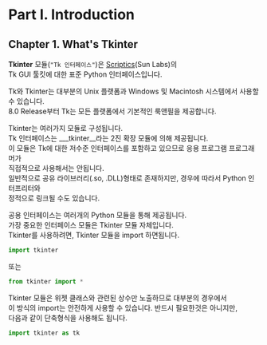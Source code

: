 # Part I. Introduction

## Chapter 1. What's Tkinter

__Tkinter__ 모듈(`"Tk 인터페이스"`)은 [Scriptics](http://www.scriptics.com/)(Sun Labs)의    
Tk GUI 툴킷에 대한 표준 Python 인터페이스입니다.

Tk와 Tkinter는 대부분의 Unix 플랫폼과 Windows 및 Macintosh 시스템에서 사용할 수 있습니다.   
8.0 Release부터 Tk는 모든 플랫폼에서 기본적인 룩앤필을 제공합니다.

Tkinter는 여러가지 모듈로 구성됩니다.   
Tk 인터페이스는  __\_tkinter__라는 2진 확장 모듈에 의해 제공됩니다.   
이 모듈은 Tk에 대한 저수준 인터페이스를 포함하고 있으므로 응용 프로그램 프로그래머가     
직접적으로 사용해서는 안됩니다.     
일반적으로 공유 라이브러리(.so, .DLL)형태로 존재하지만, 경우에 따라서 Python 인터프리터와     
정적으로 링크될 수도 있습니다.

공용 인터페이스는 여러개의  Python 모듈을 통해 제공됩니다.     
가장 중요한 인터페이스 모듈은 Tkinter 모듈 자체입니다.    
Tkinter를 사용하려면, Tkinter 모듈을 import 하면됩니다.   

```python 
import tkinter
```
또는

```python 
from tkinter import *
```
Tkinter 모듈은 위젯 클래스와 관련된 상수만 노출하므로 대부분의 경우에서           
이 방식의 import는 안전하게 사용할 수 있습니다. 반드시 필요한것은 아니지만,      
다음과 같이 단축형식을 사용해도 됩니다.     

```python
import tkinter as tk
```